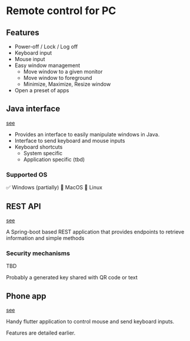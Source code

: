 Remote control for PC
=====================

Features
--------

+ Power-off / Lock / Log off
+ Keyboard input
+ Mouse input
+ Easy window management
	- Move window to a given monitor
	- Move window to foreground
	- Minimize, Maximize, Resize window
+ Open a preset of apps

Java interface
--------------

[see](./java)

+ Provides an interface to easily manipulate windows in Java.
+ Interface to send keyboard and mouse inputs
+ Keyboard shortcuts 
	- System specific
	- Application specific (tbd)
	
### Supported OS
✅ Windows (partially)
🔲 MacOS
🔲 Linux

REST API
--------

[see](./server)

A Spring-boot based REST application that provides
endpoints to retrieve information and simple methods

### Security mechanisms

TBD

Probably a generated key shared with QR code or text

Phone app
---------

[see](./app)

Handy flutter application to control mouse and send keyboard inputs.

Features are detailed earlier.